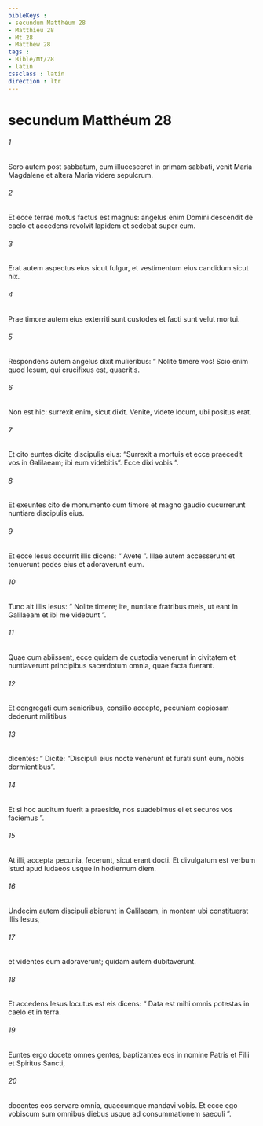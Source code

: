 ```yaml
---
bibleKeys : 
- secundum Matthéum 28
- Matthieu 28
- Mt 28
- Matthew 28
tags : 
- Bible/Mt/28
- latin
cssclass : latin
direction : ltr
---
```


# secundum Matthéum 28

###### 1
Sero autem post sabbatum, cum illucesceret in primam sabbati, venit Maria Magdalene et altera Maria videre sepulcrum. 
###### 2
Et ecce terrae motus factus est magnus: angelus enim Domini descendit de caelo et accedens revolvit lapidem et sedebat super eum. 
###### 3
Erat autem aspectus eius sicut fulgur, et vestimentum eius candidum sicut nix. 
###### 4
Prae timore autem eius exterriti sunt custodes et facti sunt velut mortui. 
###### 5
Respondens autem angelus dixit mulieribus: “ Nolite timere vos! Scio enim quod Iesum, qui crucifixus est, quaeritis. 
###### 6
Non est hic: surrexit enim, sicut dixit. Venite, videte locum, ubi positus erat. 
###### 7
Et cito euntes dicite discipulis eius: “Surrexit a mortuis et ecce praecedit vos in Galilaeam; ibi eum videbitis”. Ecce dixi vobis ”. 
###### 8
Et exeuntes cito de monumento cum timore et magno gaudio cucurrerunt nuntiare discipulis eius.
###### 9
Et ecce Iesus occurrit illis dicens: “ Avete ”. Illae autem accesserunt et tenuerunt pedes eius et adoraverunt eum. 
###### 10
Tunc ait illis Iesus: “ Nolite timere; ite, nuntiate fratribus meis, ut eant in Galilaeam et ibi me videbunt ”.
###### 11
Quae cum abiissent, ecce quidam de custodia venerunt in civitatem et nuntiaverunt principibus sacerdotum omnia, quae facta fuerant. 
###### 12
Et congregati cum senioribus, consilio accepto, pecuniam copiosam dederunt militibus 
###### 13
dicentes: “ Dicite: “Discipuli eius nocte venerunt et furati sunt eum, nobis dormientibus”. 
###### 14
Et si hoc auditum fuerit a praeside, nos suadebimus ei et securos vos faciemus ”. 
###### 15
At illi, accepta pecunia, fecerunt, sicut erant docti. Et divulgatum est verbum istud apud Iudaeos usque in hodiernum diem.
###### 16
Undecim autem discipuli abierunt in Galilaeam, in montem ubi constituerat illis Iesus, 
###### 17
et videntes eum adoraverunt; quidam autem dubitaverunt. 
###### 18
Et accedens Iesus locutus est eis dicens: “ Data est mihi omnis potestas in caelo et in terra. 
###### 19
Euntes ergo docete omnes gentes, baptizantes eos in nomine Patris et Filii et Spiritus Sancti, 
###### 20
docentes eos servare omnia, quaecumque mandavi vobis. Et ecce ego vobiscum sum omnibus diebus usque ad consummationem saeculi ”.
